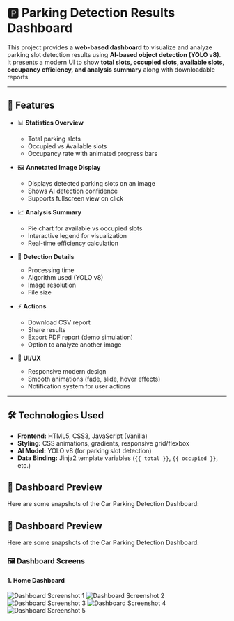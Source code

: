 # 🅿️ Parking Detection Results Dashboard

This project provides a **web-based dashboard** to visualize and analyze parking slot detection results using **AI-based object detection (YOLO v8)**.  
It presents a modern UI to show **total slots, occupied slots, available slots, occupancy efficiency, and analysis summary** along with downloadable reports.

---

## 🚀 Features

- 📊 **Statistics Overview**
  - Total parking slots
  - Occupied vs Available slots
  - Occupancy rate with animated progress bars

- 🖼️ **Annotated Image Display**
  - Displays detected parking slots on an image
  - Shows AI detection confidence
  - Supports fullscreen view on click

- 📈 **Analysis Summary**
  - Pie chart for available vs occupied slots
  - Interactive legend for visualization
  - Real-time efficiency calculation

- 📝 **Detection Details**
  - Processing time
  - Algorithm used (YOLO v8)
  - Image resolution
  - File size

- ⚡ **Actions**
  - Download CSV report
  - Share results
  - Export PDF report (demo simulation)
  - Option to analyze another image

- 🎨 **UI/UX**
  - Responsive modern design
  - Smooth animations (fade, slide, hover effects)
  - Notification system for user actions

---

## 🛠️ Technologies Used

- **Frontend:** HTML5, CSS3, JavaScript (Vanilla)
- **Styling:** CSS animations, gradients, responsive grid/flexbox
- **AI Model:** YOLO v8 (for parking slot detection)
- **Data Binding:** Jinja2 template variables (`{{ total }}`, `{{ occupied }}`, etc.)

## 🚗 Dashboard Preview

Here are some snapshots of the Car Parking Detection Dashboard:

## 🚗 Dashboard Preview

Here are some snapshots of the Car Parking Detection Dashboard:

### 🖼️ Dashboard Screens

#### 1. Home Dashboard  
![Dashboard Screenshot 1](https://raw.githubusercontent.com/Lakshmibhavaniyepuri/CarParking/main/images/1..png)
![Dashboard Screenshot 2](https://raw.githubusercontent.com/Lakshmibhavaniyepuri/CarParking/main/images/2..png)
![Dashboard Screenshot 3](https://raw.githubusercontent.com/Lakshmibhavaniyepuri/CarParking/main/images/3..png)
![Dashboard Screenshot 4](https://raw.githubusercontent.com/Lakshmibhavaniyepuri/CarParking/main/images/4..png)
![Dashboard Screenshot 5](https://raw.githubusercontent.com/Lakshmibhavaniyepuri/CarParking/main/images/5..png)



